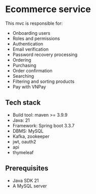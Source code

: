 # Ecommerce service
This mvc is responsible for:
* Onboarding users
* Roles and permissions
* Authentication
* Email verification
* Password recovery processing
* Ordering
* Purchasing
* Order confirmation
* Searching
* Filtering and sorting products
* Pay with VNPay

## Tech stack
* Build tool: maven >= 3.9.9
* Java: 21
* Framework: Spring boot 3.3.7
* DBMS: MySQL
* Kafka, zookeeper
* jwt, oauth2
* api
* thymeleaf

## Prerequisites
* Java SDK 21
* A MySQL server

